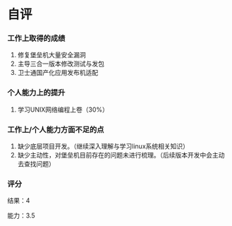 # 自评

### 工作上取得的成绩

1. 修复堡垒机大量安全漏洞
2. 主导三合一版本修改测试与发包
3. 卫士通国产化应用发布机适配

### 个人能力上的提升

1. 学习UNIX网络编程上卷（30%）

### 工作上/个人能力方面不足的点

1. 缺少底层项目开发。（继续深入理解与学习linux系统相关知识）
2. 缺少主动性，对堡垒机目前存在的问题未进行梳理。（后续版本开发中会主动去查找问题）

### 评分

结果：4

能力：3.5